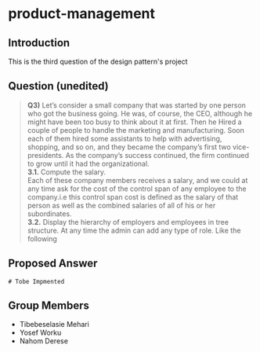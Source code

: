 # product-management
## Introduction
This is the third question of the design pattern's project

## Question (unedited)
>**Q3)** Let’s consider a small company that was started by one person who got the business
going. He was, of course, the CEO, although he might have been too busy to think about it at
first. Then he Hired a couple of people to handle the marketing and manufacturing. Soon
each of them hired some assistants to help with advertising, shopping, and so on, and they
became the company’s first two vice-presidents. As the company’s success continued, the
firm continued to grow until it had the organizational.<br/>
**3.1.** Compute the salary.<br/>
Each of these company members receives a salary, and we could at any time ask for the
cost of the control span of any employee to the company.i.e this control span cost is defined
as the salary of that person as well as the combined salaries of all of his or her subordinates.<br/>
**3.2.** Display the hierarchy of employers and employees in tree structure. At any time
the admin can add any type of role. Like the following

## Proposed Answer
    # Tobe Impmented

## Group Members
* Tibebeselasie Mehari
* Yosef Worku
* Nahom Derese
